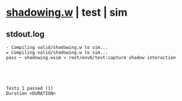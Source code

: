 # [shadowing.w](../../../../../examples/tests/valid/shadowing.w) | test | sim

## stdout.log
```log
- Compiling valid/shadowing.w to sim...
✔ Compiling valid/shadowing.w to sim...
pass ─ shadowing.wsim » root/env0/test:capture shadow interaction
 




Tests 1 passed (1) 
Duration <DURATION>

```

